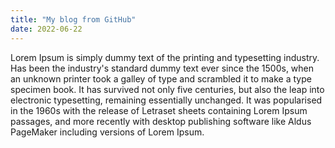 ```yaml
---
title: "My blog from GitHub"
date: 2022-06-22
---
```


Lorem Ipsum is simply dummy text of the printing and typesetting industry. Has been the industry's standard dummy text ever since the 1500s,
when an unknown printer took a galley of type and scrambled it to make a type specimen book. It has survived not only five centuries, 
but also the leap into electronic typesetting, remaining essentially unchanged. 
It was popularised in the 1960s with the release of Letraset sheets containing Lorem Ipsum passages, 
and more recently with desktop publishing software like Aldus PageMaker including versions of Lorem Ipsum.
